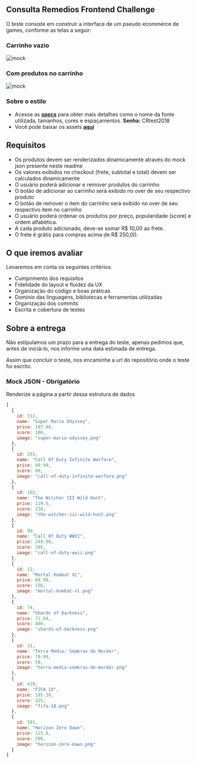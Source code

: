 ## Consulta Remedios Frontend Challenge

O teste consiste em construir a interface de um pseudo ecommerce de games,
conforme as telas a seguir:

### Carrinho vazio
![mock](https://i.imgur.com/BL3L07z.png)

### Com produtos no carrinho
![mock](https://i.imgur.com/8Ou0fpu.png)

### Sobre o estilo
* Acesse as [**specs**](https://xd.adobe.com/spec/75b714d8-3dc2-4c5c-545f-893589786ad3-0386/) para obter mais detalhes como
o nome da fonte utilizada, tamanhos, cores e espaçamentos. **Senha:** CRtest2018
* Você pode baixar os assets [**aqui**](https://github.com/ConsultaRemedios/frontend-challenge/tree/master/assets)

## Requisitos
* Os produtos devem ser renderizados dinamicamente através do mock json presente neste readme
* Os valores exibidos no checkout (frete, subtotal e total) devem ser calculados dinamicamente
* O usuário poderá adicionar e remover produtos do carrinho
* O botão de adicionar ao carrinho será exibido no over de seu respectivo produto
* O botão de remover o item do carrinho será exibido no over de seu respectivo item no carrinho
* O usuário poderá ordenar os produtos por preço, popularidade (score) e ordem alfabética.
* A cada produto adicionado, deve-se somar R$ 10,00 ao frete.
* O frete é grátis para compras acima de R$ 250,00.

## O que iremos avaliar
Levaremos em conta os seguintes critérios:
* Cumprimento dos requisitos
* Fidelidade do layout e fluidez da UX
* Organização do código e boas práticas
* Domínio das linguagens, bibliotecas e ferramentas utilizadas
* Organização dos commits
* Escrita e cobertura de testes

## Sobre a entrega
Não estipulamos um prazo para a entrega do teste, apenas pedimos que, antes de iniciá-lo,
nos informe uma data estimada de entrega.

Assim que concluir o teste, nos encaminhe a url do repositório onde o teste foi escrito.

### Mock JSON - Obrigatório
Renderize a página a partir dessa estrutura de dados

```js
[
  {
    id: 312,
    name: "Super Mario Odyssey",
    price: 197.88,
    score: 100,
    image: "super-mario-odyssey.png"
  },
  {
    id: 201,
    name: "Call Of Duty Infinite Warfare",
    price: 49.99,
    score: 80,
    image: "call-of-duty-infinite-warfare.png"
  },
  {
    id: 102,
    name: "The Witcher III Wild Hunt",
    price: 119.5,
    score: 250,
    image: "the-witcher-iii-wild-hunt.png"
  },
  {
    id: 99,
    name: "Call Of Duty WWII",
    price: 249.99,
    score: 205,
    image: "call-of-duty-wwii.png"
  },
  {
    id: 12,
    name: "Mortal Kombat XL",
    price: 69.99,
    score: 150,
    image: "mortal-kombat-xl.png"
  },
  {
    id: 74,
    name: "Shards of Darkness",
    price: 71.94,
    score: 400,
    image: "shards-of-darkness.png"
  },
  {
    id: 31,
    name: "Terra Média: Sombras de Mordor",
    price: 79.99,
    score: 50,
    image: "terra-media-sombras-de-mordor.png"
  },
  {
    id: 420,
    name: "FIFA 18",
    price: 195.39,
    score: 325,
    image: "fifa-18.png"
  },
  {
    id: 501,
    name: "Horizon Zero Dawn",
    price: 115.8,
    score: 290,
    image: "horizon-zero-dawn.png"
  }
]
```
